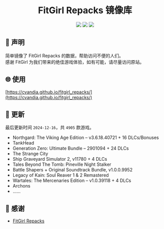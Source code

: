 ﻿<div align="center">

# FitGirl Repacks 镜像库

![](https://count.getloli.com/get/@fitgirl_repacks?theme=booru-lewd)
![](https://img.shields.io/badge/ci-passing-brightgreen.svg?logo=github) ![](https://img.shields.io/badge/license-MIT-brightgreen.svg)

</div>

## 📜 声明
简单镜像了 FitGirl Repacks 的数据，帮助访问不便的人们。  
感谢 FitGirl 为我们带来的绝佳游戏体验，如有可能，请尽量访问原站。

## 🌐 使用
[https://cvandia.github.io/fitgirl_repacks/](https://cvandia.github.io/fitgirl_repacks/)

## 🔄 更新
最后更新时间 `2024-12-16`，共 `4905` 款游戏。
- Northgard: The Viking Age Edition – v3.6.18.40721 + 16 DLCs/Bonuses
- TankHead
- Generation Zero: Ultimate Bundle – 2901094 + 24 DLCs
- The Strange City
- Ship Graveyard Simulator 2, v11780 + 4 DLCs
- Tales Beyond The Tomb: Pineville Night Stalker
- Battle Shapers + Original Soundtrack Bundle, v1.0.0.9952
- Legacy of Kain: Soul Reaver 1 & 2 Remastered
- Wartales: The Mercenaries Edition – v1.0.39118 + 4 DLCs
- Archons
- ……

## 🙏 感谢
- [FitGirl Repacks](https://fitgirl-repacks.site/)
